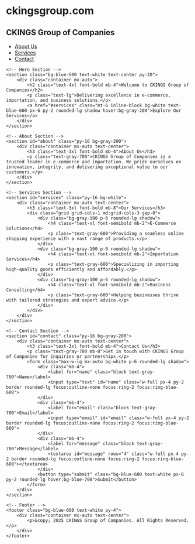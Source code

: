# ckingsgroup.com <!DOCTYPE html>
<html lang="en">

<head>
    <meta charset="UTF-8">
    <meta name="viewport" content="width=device-width, initial-scale=1.0">
    <title>CKINGS Group of Companies</title>
    <link href="https://cdn.jsdelivr.net/npm/tailwindcss@2.2.19/dist/tailwind.min.css" rel="stylesheet">
</head>

<body class="bg-gray-100 font-sans">
    <!-- Navbar -->
    <nav class="bg-blue-600 text-white p-4">
        <div class="container mx-auto flex justify-between items-center">
            <h1 class="text-xl font-bold">CKINGS Group of Companies</h1>
            <ul class="flex space-x-4">
                <li><a href="#about" class="hover:underline">About Us</a></li>
                <li><a href="#services" class="hover:underline">Services</a></li>
                <li><a href="#contact" class="hover:underline">Contact</a></li>
            </ul>
        </div>
    </nav>

    <!-- Hero Section -->
    <section class="bg-blue-500 text-white text-center py-20">
        <div class="container mx-auto">
            <h2 class="text-4xl font-bold mb-4">Welcome to CKINGS Group of Companies</h2>
            <p class="text-lg">Delivering excellence in e-commerce, importation, and business solutions.</p>
            <a href="#services" class="mt-6 inline-block bg-white text-blue-600 px-6 py-2 rounded-lg shadow hover:bg-gray-200">Explore Our Services</a>
        </div>
    </section>

    <!-- About Section -->
    <section id="about" class="py-16 bg-gray-200">
        <div class="container mx-auto text-center">
            <h3 class="text-3xl font-bold mb-4">About Us</h3>
            <p class="text-gray-700">CKINGS Group of Companies is a trusted leader in e-commerce and importation. We pride ourselves on innovation, integrity, and delivering exceptional value to our customers.</p>
        </div>
    </section>

    <!-- Services Section -->
    <section id="services" class="py-16 bg-white">
        <div class="container mx-auto text-center">
            <h3 class="text-3xl font-bold mb-8">Our Services</h3>
            <div class="grid grid-cols-1 md:grid-cols-3 gap-8">
                <div class="bg-gray-100 p-6 rounded-lg shadow">
                    <h4 class="text-xl font-semibold mb-2">E-Commerce Solutions</h4>
                    <p class="text-gray-600">Providing a seamless online shopping experience with a vast range of products.</p>
                </div>
                <div class="bg-gray-100 p-6 rounded-lg shadow">
                    <h4 class="text-xl font-semibold mb-2">Importation Services</h4>
                    <p class="text-gray-600">Specializing in importing high-quality goods efficiently and affordably.</p>
                </div>
                <div class="bg-gray-100 p-6 rounded-lg shadow">
                    <h4 class="text-xl font-semibold mb-2">Business Consulting</h4>
                    <p class="text-gray-600">Helping businesses thrive with tailored strategies and expert advice.</p>
                </div>
            </div>
        </div>
    </section>

    <!-- Contact Section -->
    <section id="contact" class="py-16 bg-gray-200">
        <div class="container mx-auto text-center">
            <h3 class="text-3xl font-bold mb-4">Contact Us</h3>
            <p class="text-gray-700 mb-8">Get in touch with CKINGS Group of Companies for inquiries or partnerships.</p>
            <form class="max-w-lg mx-auto bg-white p-6 rounded-lg shadow">
                <div class="mb-4">
                    <label for="name" class="block text-gray-700">Name</label>
                    <input type="text" id="name" class="w-full px-4 py-2 border rounded-lg focus:outline-none focus:ring-2 focus:ring-blue-600">
                </div>
                <div class="mb-4">
                    <label for="email" class="block text-gray-700">Email</label>
                    <input type="email" id="email" class="w-full px-4 py-2 border rounded-lg focus:outline-none focus:ring-2 focus:ring-blue-600">
                </div>
                <div class="mb-4">
                    <label for="message" class="block text-gray-700">Message</label>
                    <textarea id="message" rows="4" class="w-full px-4 py-2 border rounded-lg focus:outline-none focus:ring-2 focus:ring-blue-600"></textarea>
                </div>
                <button type="submit" class="bg-blue-600 text-white px-6 py-2 rounded-lg hover:bg-blue-700">Submit</button>
            </form>
        </div>
    </section>

    <!-- Footer -->
    <footer class="bg-blue-600 text-white py-4">
        <div class="container mx-auto text-center">
            <p>&copy; 2025 CKINGS Group of Companies. All Rights Reserved.</p>
        </div>
    </footer>
</body>

</html>
